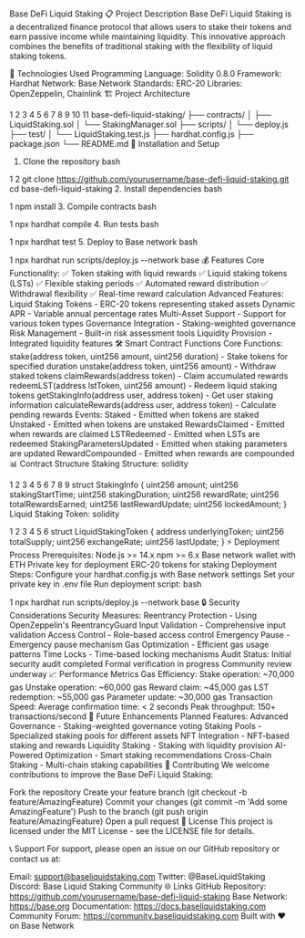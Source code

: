 Base DeFi Liquid Staking
📋 Project Description
Base DeFi Liquid Staking is a decentralized finance protocol that allows users to stake their tokens and earn passive income while maintaining liquidity. This innovative approach combines the benefits of traditional staking with the flexibility of liquid staking tokens.

🔧 Technologies Used
Programming Language: Solidity 0.8.0
Framework: Hardhat
Network: Base Network
Standards: ERC-20
Libraries: OpenZeppelin, Chainlink
🏗️ Project Architecture


1
2
3
4
5
6
7
8
9
10
11
base-defi-liquid-staking/
├── contracts/
│   ├── LiquidStaking.sol
│   └── StakingManager.sol
├── scripts/
│   └── deploy.js
├── test/
│   └── LiquidStaking.test.js
├── hardhat.config.js
├── package.json
└── README.md
🚀 Installation and Setup
1. Clone the repository
bash


1
2
git clone https://github.com/yourusername/base-defi-liquid-staking.git
cd base-defi-liquid-staking
2. Install dependencies
bash


1
npm install
3. Compile contracts
bash


1
npx hardhat compile
4. Run tests
bash


1
npx hardhat test
5. Deploy to Base network
bash


1
npx hardhat run scripts/deploy.js --network base
💰 Features
Core Functionality:
✅ Token staking with liquid rewards
✅ Liquid staking tokens (LSTs)
✅ Flexible staking periods
✅ Automated reward distribution
✅ Withdrawal flexibility
✅ Real-time reward calculation
Advanced Features:
Liquid Staking Tokens - ERC-20 tokens representing staked assets
Dynamic APR - Variable annual percentage rates
Multi-Asset Support - Support for various token types
Governance Integration - Staking-weighted governance
Risk Management - Built-in risk assessment tools
Liquidity Provision - Integrated liquidity features
🛠️ Smart Contract Functions
Core Functions:
stake(address token, uint256 amount, uint256 duration) - Stake tokens for specified duration
unstake(address token, uint256 amount) - Withdraw staked tokens
claimRewards(address token) - Claim accumulated rewards
redeemLST(address lstToken, uint256 amount) - Redeem liquid staking tokens
getStakingInfo(address user, address token) - Get user staking information
calculateRewards(address user, address token) - Calculate pending rewards
Events:
Staked - Emitted when tokens are staked
Unstaked - Emitted when tokens are unstaked
RewardsClaimed - Emitted when rewards are claimed
LSTRedeemed - Emitted when LSTs are redeemed
StakingParametersUpdated - Emitted when staking parameters are updated
RewardCompounded - Emitted when rewards are compounded
📊 Contract Structure
Staking Structure:
solidity


1
2
3
4
5
6
7
8
9
struct StakingInfo {
    uint256 amount;
    uint256 stakingStartTime;
    uint256 stakingDuration;
    uint256 rewardRate;
    uint256 totalRewardsEarned;
    uint256 lastRewardUpdate;
    uint256 lockedAmount;
}
Liquid Staking Token:
solidity


1
2
3
4
5
6
struct LiquidStakingToken {
    address underlyingToken;
    uint256 totalSupply;
    uint256 exchangeRate;
    uint256 lastUpdate;
}
⚡ Deployment Process
Prerequisites:
Node.js >= 14.x
npm >= 6.x
Base network wallet with ETH
Private key for deployment
ERC-20 tokens for staking
Deployment Steps:
Configure your hardhat.config.js with Base network settings
Set your private key in .env file
Run deployment script:
bash


1
npx hardhat run scripts/deploy.js --network base
🔒 Security Considerations
Security Measures:
Reentrancy Protection - Using OpenZeppelin's ReentrancyGuard
Input Validation - Comprehensive input validation
Access Control - Role-based access control
Emergency Pause - Emergency pause mechanism
Gas Optimization - Efficient gas usage patterns
Time Locks - Time-based locking mechanisms
Audit Status:
Initial security audit completed
Formal verification in progress
Community review underway
📈 Performance Metrics
Gas Efficiency:
Stake operation: ~70,000 gas
Unstake operation: ~60,000 gas
Reward claim: ~45,000 gas
LST redemption: ~55,000 gas
Parameter update: ~30,000 gas
Transaction Speed:
Average confirmation time: < 2 seconds
Peak throughput: 150+ transactions/second
🔄 Future Enhancements
Planned Features:
Advanced Governance - Staking-weighted governance voting
Staking Pools - Specialized staking pools for different assets
NFT Integration - NFT-based staking and rewards
Liquidity Staking - Staking with liquidity provision
AI-Powered Optimization - Smart staking recommendations
Cross-Chain Staking - Multi-chain staking capabilities
🤝 Contributing
We welcome contributions to improve the Base DeFi Liquid Staking:

Fork the repository
Create your feature branch (git checkout -b feature/AmazingFeature)
Commit your changes (git commit -m 'Add some AmazingFeature')
Push to the branch (git push origin feature/AmazingFeature)
Open a pull request
📄 License
This project is licensed under the MIT License - see the LICENSE file for details.

📞 Support
For support, please open an issue on our GitHub repository or contact us at:

Email: support@baseliquidstaking.com
Twitter: @BaseLiquidStaking
Discord: Base Liquid Staking Community
🌐 Links
GitHub Repository: https://github.com/yourusername/base-defi-liquid-staking
Base Network: https://base.org
Documentation: https://docs.baseliquidstaking.com
Community Forum: https://community.baseliquidstaking.com
Built with ❤️ on Base Network
